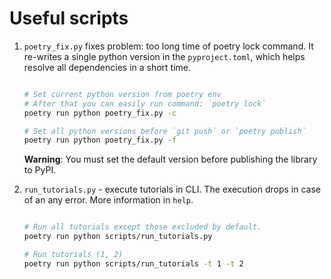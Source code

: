 # Useful scripts

1. ```poetry_fix.py``` fixes problem: too long time of poetry lock command. It re-writes a single python version in the ```pyproject.toml```, which helps resolve all dependencies in a short time.

    ```bash

    # Set current python version from poetry env
    # After that you can easily run command: `poetry lock`
    poetry run python poetry_fix.py -c

    # Set all python versions before `git push` or `poetry publish`
    poetry run python poetry_fix.py -f

    ```

    **Warning**: You must set the default version before publishing the library to PyPI.

2. ```run_tutorials.py``` - execute tutorials in CLI. The execution drops in case of an any error. More information in `help`.

    ```bash

    # Run all tutorials except those excluded by default.
    poetry run python scripts/run_tutorials.py

    # Run tutorials (1, 2)
    poetry run python scripts/run_tutorials -t 1 -t 2

    ```
